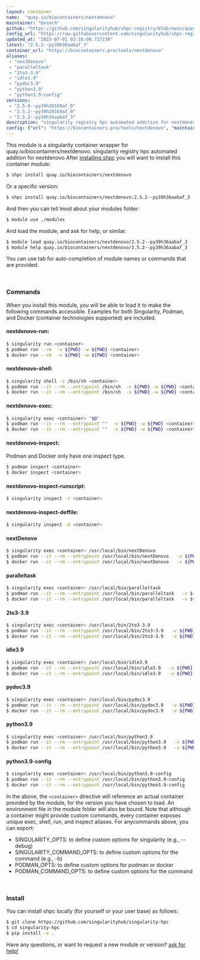 ```yaml
---
layout: container
name:  "quay.io/biocontainers/nextdenovo"
maintainer: "@vsoch"
github: "https://github.com/singularityhub/shpc-registry/blob/main/quay.io/biocontainers/nextdenovo/container.yaml"
config_url: "https://raw.githubusercontent.com/singularityhub/shpc-registry/main/quay.io/biocontainers/nextdenovo/container.yaml"
updated_at: "2023-07-01 03:16:00.727230"
latest: "2.5.2--py39h36aabaf_3"
container_url: "https://biocontainers.pro/tools/nextdenovo"
aliases:
 - "nextDenovo"
 - "paralleltask"
 - "2to3-3.9"
 - "idle3.9"
 - "pydoc3.9"
 - "python3.9"
 - "python3.9-config"
versions:
 - "2.5.0--py39h20169af_0"
 - "2.5.2--py39h20169af_0"
 - "2.5.2--py39h36aabaf_3"
description: "singularity registry hpc automated addition for nextdenovo"
config: {"url": "https://biocontainers.pro/tools/nextdenovo", "maintainer": "@vsoch", "description": "singularity registry hpc automated addition for nextdenovo", "latest": {"2.5.2--py39h36aabaf_3": "sha256:5c0a33732c3837c543dbe49abaef2172203d217ad95815409205ef149e7eb126"}, "tags": {"2.5.0--py39h20169af_0": "sha256:f3fc2264ce1343ef26f8304b4e78872d9e3cd625e5225e97986bf66fd1924ba1", "2.5.2--py39h20169af_0": "sha256:7e4193ebfce11c9e17c78dfa7e9d7584b3adb3d8361d49fb265cc5b6aebaa5ab", "2.5.2--py39h36aabaf_3": "sha256:5c0a33732c3837c543dbe49abaef2172203d217ad95815409205ef149e7eb126"}, "docker": "quay.io/biocontainers/nextdenovo", "aliases": {"nextDenovo": "/usr/local/bin/nextDenovo", "paralleltask": "/usr/local/bin/paralleltask", "2to3-3.9": "/usr/local/bin/2to3-3.9", "idle3.9": "/usr/local/bin/idle3.9", "pydoc3.9": "/usr/local/bin/pydoc3.9", "python3.9": "/usr/local/bin/python3.9", "python3.9-config": "/usr/local/bin/python3.9-config"}}
---
```


This module is a singularity container wrapper for quay.io/biocontainers/nextdenovo.
singularity registry hpc automated addition for nextdenovo
After [installing shpc](#install) you will want to install this container module:


```bash
$ shpc install quay.io/biocontainers/nextdenovo
```

Or a specific version:

```bash
$ shpc install quay.io/biocontainers/nextdenovo:2.5.2--py39h36aabaf_3
```

And then you can tell lmod about your modules folder:

```bash
$ module use ./modules
```

And load the module, and ask for help, or similar.

```bash
$ module load quay.io/biocontainers/nextdenovo/2.5.2--py39h36aabaf_3
$ module help quay.io/biocontainers/nextdenovo/2.5.2--py39h36aabaf_3
```

You can use tab for auto-completion of module names or commands that are provided.

<br>

### Commands

When you install this module, you will be able to load it to make the following commands accessible.
Examples for both Singularity, Podman, and Docker (container technologies supported) are included.

#### nextdenovo-run:

```bash
$ singularity run <container>
$ podman run --rm  -v ${PWD} -w ${PWD} <container>
$ docker run --rm  -v ${PWD} -w ${PWD} <container>
```

#### nextdenovo-shell:

```bash
$ singularity shell -s /bin/sh <container>
$ podman run --it --rm --entrypoint /bin/sh  -v ${PWD} -w ${PWD} <container>
$ docker run --it --rm --entrypoint /bin/sh  -v ${PWD} -w ${PWD} <container>
```

#### nextdenovo-exec:

```bash
$ singularity exec <container> "$@"
$ podman run --it --rm --entrypoint ""  -v ${PWD} -w ${PWD} <container> "$@"
$ docker run --it --rm --entrypoint ""  -v ${PWD} -w ${PWD} <container> "$@"
```

#### nextdenovo-inspect:

Podman and Docker only have one inspect type.

```bash
$ podman inspect <container>
$ docker inspect <container>
```

#### nextdenovo-inspect-runscript:

```bash
$ singularity inspect -r <container>
```

#### nextdenovo-inspect-deffile:

```bash
$ singularity inspect -d <container>
```


#### nextDenovo

```bash
$ singularity exec <container> /usr/local/bin/nextDenovo
$ podman run --it --rm --entrypoint /usr/local/bin/nextDenovo   -v ${PWD} -w ${PWD} <container> -c " $@"
$ docker run --it --rm --entrypoint /usr/local/bin/nextDenovo   -v ${PWD} -w ${PWD} <container> -c " $@"
```


#### paralleltask

```bash
$ singularity exec <container> /usr/local/bin/paralleltask
$ podman run --it --rm --entrypoint /usr/local/bin/paralleltask   -v ${PWD} -w ${PWD} <container> -c " $@"
$ docker run --it --rm --entrypoint /usr/local/bin/paralleltask   -v ${PWD} -w ${PWD} <container> -c " $@"
```


#### 2to3-3.9

```bash
$ singularity exec <container> /usr/local/bin/2to3-3.9
$ podman run --it --rm --entrypoint /usr/local/bin/2to3-3.9   -v ${PWD} -w ${PWD} <container> -c " $@"
$ docker run --it --rm --entrypoint /usr/local/bin/2to3-3.9   -v ${PWD} -w ${PWD} <container> -c " $@"
```


#### idle3.9

```bash
$ singularity exec <container> /usr/local/bin/idle3.9
$ podman run --it --rm --entrypoint /usr/local/bin/idle3.9   -v ${PWD} -w ${PWD} <container> -c " $@"
$ docker run --it --rm --entrypoint /usr/local/bin/idle3.9   -v ${PWD} -w ${PWD} <container> -c " $@"
```


#### pydoc3.9

```bash
$ singularity exec <container> /usr/local/bin/pydoc3.9
$ podman run --it --rm --entrypoint /usr/local/bin/pydoc3.9   -v ${PWD} -w ${PWD} <container> -c " $@"
$ docker run --it --rm --entrypoint /usr/local/bin/pydoc3.9   -v ${PWD} -w ${PWD} <container> -c " $@"
```


#### python3.9

```bash
$ singularity exec <container> /usr/local/bin/python3.9
$ podman run --it --rm --entrypoint /usr/local/bin/python3.9   -v ${PWD} -w ${PWD} <container> -c " $@"
$ docker run --it --rm --entrypoint /usr/local/bin/python3.9   -v ${PWD} -w ${PWD} <container> -c " $@"
```


#### python3.9-config

```bash
$ singularity exec <container> /usr/local/bin/python3.9-config
$ podman run --it --rm --entrypoint /usr/local/bin/python3.9-config   -v ${PWD} -w ${PWD} <container> -c " $@"
$ docker run --it --rm --entrypoint /usr/local/bin/python3.9-config   -v ${PWD} -w ${PWD} <container> -c " $@"
```



In the above, the `<container>` directive will reference an actual container provided
by the module, for the version you have chosen to load. An environment file in the
module folder will also be bound. Note that although a container
might provide custom commands, every container exposes unique exec, shell, run, and
inspect aliases. For anycommands above, you can export:

 - SINGULARITY_OPTS: to define custom options for singularity (e.g., --debug)
 - SINGULARITY_COMMAND_OPTS: to define custom options for the command (e.g., -b)
 - PODMAN_OPTS: to define custom options for podman or docker
 - PODMAN_COMMAND_OPTS: to define custom options for the command

<br>

### Install

You can install shpc locally (for yourself or your user base) as follows:

```bash
$ git clone https://github.com/singularityhub/singularity-hpc
$ cd singularity-hpc
$ pip install -e .
```

Have any questions, or want to request a new module or version? [ask for help!](https://github.com/singularityhub/singularity-hpc/issues)